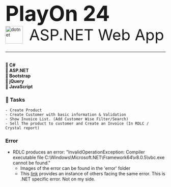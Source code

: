 <div style="font-size: 4.1rem; font-weight: bold;">
    PlayOn 24
</div>
<div style="display: inline;">
    <img src="https://cdn3.emoji.gg/emojis/3846-dotnet.png" alt="dotnet" width="55" height="55" style="display: inline;">
    <div style="display: inline; font-size: 3rem; position: relative; bottom: 0.6rem; margin-left:1rem;">
        ASP.NET Web App
    </div>
</div>
<hr style="margin-bottom:2rem">


**📌 C#**<br>
**📌 ASP.NET**<br>
**📌 Bootstrap**<br>
**📌 jQuery**<br>
**📌 JavaScript**

### 🎁 Tasks

    - Create Product 
    - Create Customer with basic information & Validation
    - Show Invoice List. (Add Customer Wise Filter/Search)
    - Sell The product to customer and Create an Invoice (In RDLC / Crystal report)

### Error
- RDLC produces an error: "InvalidOperationException: Compiler executable file C:\Windows\Microsoft.NET\Framework64\v8.0.5\vbc.exe cannot be found."
    - Images of the error can be found in the 'error' folder
    - This [link](https://learn.microsoft.com/en-us/answers/questions/1656043/rdlc-reports-on-net-core-8) provides an instance of others facing the same error. This is .NET specific error. Not on my side. 